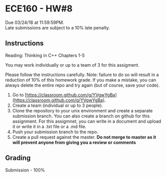 # ECE160 - HW#8

Due 03/24/18 at 11:59:59PM.  
Late submissions are subject to a 10% late penalty.  

## Instructions

Reading: Thinking in C++ Chapters 1-5

You may work individually or up to a team of 3 for this assigment.

Please follow the instructions carefully. Note: failure to do so will result in a reduction of 10% of this homework grade. If you make a mistake, you can always delete the entire repo and try again (but of course, save your code).  
1. Go to [https://classroom.github.com/g/YVgwYgBa](https://classroom.github.com/g/YVgwYgBa).  
2. Create a team (individual or up to 3 people).  
3. Clone the repository to your unix environment and create a separate submission branch. You can also create a branch on github for this assignment. For this assigmnet, you can write in a document and upload it or write it in a .txt file or a .md file.
4. Push your submission branch to the repo.
5. Create a pull request against the master. **Do not merge to master as it will prevent anyone from giving you a review or comments**

## Grading

Submission - 100%
